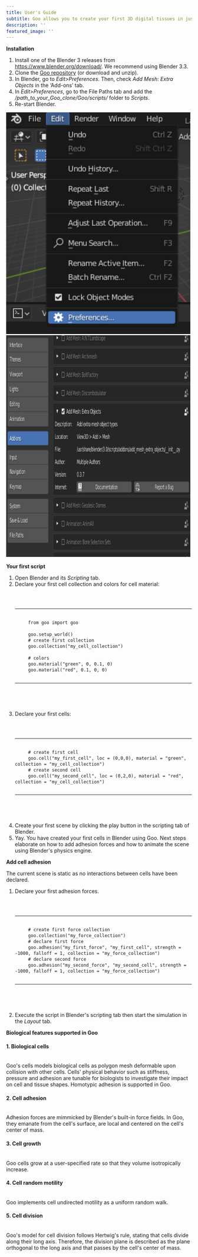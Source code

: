 ```yaml
---
title: User's Guide
subtitle: Goo allows you to create your first 3D digital tissues in just a few clicks.
description: ''
featured_image: ''
---
```


<b>Installation</b>

1. Install one of the Blender 3 releases from <a href="https://www.blender.org/download/">https://www.blender.org/download/</a>. We recommend using Blender 3.3.
2. Clone the <a href="https://github.com/smegason/Goo">Goo repository</a> (or download and unzip). 
3. In Blender, go to <i>Edit>Preferences</i>. Then, check <i>Add Mesh: Extra Objects</i> in the ‘Add-ons’ tab. 
4. In <i>Edit>Preferences</i>, go to the File Paths tab and add the <i>/path_to_your_Goo_clone/Goo/scripts/</i> folder to <i>Scripts</i>. 
5. Re-start Blender. 

<img src="images\demo\blender_edit_preferences.jpg" alt="Edit preferences in Blender" style="width:500px;height:600px;">
<img src="images\demo\blender_add_mesh.jpg" alt="Edit preferences in Blender" style="width:500px;height:600px;">

<b>Your first script</b>

1. Open Blender and its <i>Scripting</i> tab. 
2. Declare your first cell collection and colors for cell material:
    <pre>
        <code class="language-python">  
            <hr>
        from goo import goo <br>
        goo.setup_world()
        # create first collection
        goo.collection("my_cell_collection") <br>
        # colors 
        goo.material("green", 0, 0.1, 0)
        goo.material("red", 0.1, 0, 0)
            <hr>
        </code> 
    </pre>
3. Declare your first cells: <br>
    <pre>
        <code class="language-python">     
            <hr>        
        # create first cell
        goo.cell("my_first_cell", loc = (0,0,0), material = "green", collection = "my_cell_collection")
        # create second cell
        goo.cell("my_second_cell", loc = (0,2,0), material = "red", collection = "my_cell_collection")
            <hr>
        </code> 
    </pre>
4. Create your first scene by clicking the play button in the scripting tab of Blender. 
5. Yay. You have created your first cells in Blender using Goo. Next steps elaborate on how to add adhesion forces and how to animate the scene using Blender's physics engine. 

<b>Add cell adhesion</b>

The current scene is static as no interactions between cells have been declared. 
1. Declare your first adhesion forces. 
    <pre>
        <code class="language-python">  
            <hr>
        # create first force collection
        goo.collection("my_force_collection")           
        # declare first force
        goo.adhesion("my_first_force", "my_first_cell", strength = -1000, falloff = 1, collection = "my_force_collection")
        # declare second force
        goo.adhesion("my_second_force", "my_second_cell", strength = -1000, falloff = 1, collection = "my_force_collection")
            <hr>
        </code> 
    </pre>
2. Execute the script in Blender's scripting tab then start the simulation in the <i>Layout</i> tab. 

<b>Biological features supported in Goo</b>

<h4>1. Biological cells </h4><br>
Goo's cells models biological cells as polygon mesh deformable upon collision with other cells. Cells' physical behavior such as stiffness, pressure and adhesion are tunable for biologists to investigate their impact on cell and tissue shapes. Homotypic adhesion is supported in Goo. 
<h4>2. Cell adhesion </h4><br>
Adhesion forces are mimmicked by Blender's built-in force fields. In Goo, they emanate from the cell's surface, are local and centered on the cell's center of mass. 
<h4>3. Cell growth </h4><br>
Goo cells grow at a user-specified rate so that they volume isotropically increase. 
<h4>4. Cell random motility</h4> <br>
Goo implements cell undirected motility as a uniform random walk. 
<h4>5. Cell division</h4> <br>
Goo's model for cell division follows Hertwig's rule, stating that cells divide along their long axis. Therefore, the division plane is described as the plane orthogonal to the long axis and that passes by the cell's center of mass. 